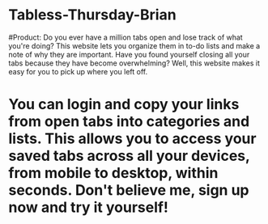 # Tabless-Thursday-Brian

#Product: Do you ever have a million tabs open and lose track of what you're doing? This website lets you organize them in to-do lists and make a note of why they are important. Have you found yourself closing all your tabs because they have become overwhelming? Well, this website makes it easy for you to pick up where you left off.

# You can login and copy your links from open tabs into categories and lists. This allows you to access your saved tabs across all your devices, from mobile to desktop, within seconds. Don't believe me, sign up now and try it yourself!
